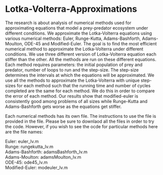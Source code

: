 # Lotka-Volterra-Approximations

The research is about analysis of numerical methods used for approximating equations that model a prey-predator ecosystem under different conditions. We approximate the Lotka-Volterra equations using various numerical methods: Euler, Runge-Kutta, Adams-Bashforth, Adams-Moulton, ODE-45 and Modified-Euler. The goal is to find the most efficient numerical method to approximate the Lotka-Volterra under different conditions. We use three different version of Lotka-Volterra equation each stiffer than the other. All the methods are run on these different equations. Each method requires parameters: the initial population of prey and predator, number of loops to run and the step-size. The step-size determines the intervals at which the equations will be approximated. We use all the methods to approximate the Lotka-Volterra with unique step-sizes for each method such that the running time and number of cycles completed are the same for each method. We do this in order to compare the error of each method. Our results show that modified-euler is consistently good among problems of all sizes while Runge-Kutta and Adams-Bashforth gets worse as the equations get stiffer.  

Each numerical methods has its own file. The instructions to use the file is provided in the file. Please be sure to downlaod all the files in order to try the code. However, if you wish to see the ocde for particular methods here are the file names:

Euler: euler_lv.m  
Runge: rungekutta_lv.m  
Adams-Bashforth: adamsBashforth_lv.m  
Adams-Moulton: adamsMoulton_lv.m  
ODE-45: ode45_lv.m  
Modified-Euler: modeuler_lv.m  


